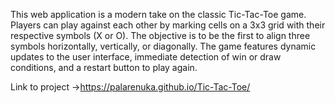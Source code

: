 This web application is a modern take on the classic Tic-Tac-Toe game. Players can play against each other by marking cells on a 3x3 grid with their respective symbols (X or O). The objective is to be the first to align three symbols horizontally, vertically, or diagonally. The game features dynamic updates to the user interface, immediate detection of win or draw conditions, and a restart button to play again.

Link to project ->https://palarenuka.github.io/Tic-Tac-Toe/
